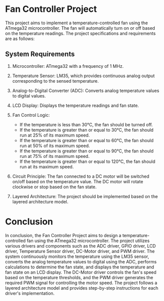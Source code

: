 # Fan Controller Project

This project aims to implement a temperature-controlled fan using the ATmega32 microcontroller. The fan will automatically turn on or off based on the temperature readings. The project specifications and requirements are as follows:

## System Requirements

1. Microcontroller: ATmega32 with a frequency of 1 MHz.

2. Temperature Sensor: LM35, which provides continuous analog output corresponding to the sensed temperature.

3. Analog-to-Digital Converter (ADC): Converts analog temperature values to digital values.

4. LCD Display: Displays the temperature readings and fan state.

5. Fan Control Logic:
   - If the temperature is less than 30°C, the fan should be turned off.
   - If the temperature is greater than or equal to 30°C, the fan should run at 25% of its maximum speed.
   - If the temperature is greater than or equal to 60°C, the fan should run at 50% of its maximum speed.
   - If the temperature is greater than or equal to 90°C, the fan should run at 75% of its maximum speed.
   - If the temperature is greater than or equal to 120°C, the fan should run at its maximum speed.

6. Circuit Principle: The fan connected to a DC motor will be switched on/off based on the temperature value. The DC motor will rotate clockwise or stop based on the fan state.

7. Layered Architecture: The project should be implemented based on the layered architecture model.
# Conclusion
In conclusion, the Fan Controller Project aims to design a temperature-controlled fan using the ATmega32 microcontroller. The project utilizes various drivers and components such as the ADC driver, GPIO driver, LCD driver, Temperature Sensor driver, DC-Motor driver, and PWM driver. The system continuously monitors the temperature using the LM35 sensor, converts the analog temperature values to digital using the ADC, performs calculations to determine the fan state, and displays the temperature and fan state on an LCD display. The DC-Motor driver controls the fan's speed based on the temperature thresholds, and the PWM driver generates the required PWM signal for controlling the motor speed. The project follows a layered architecture model and provides step-by-step instructions for each driver's implementation.

